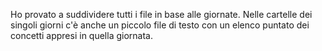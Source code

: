 Ho provato a suddividere tutti i file in base alle giornate.
Nelle cartelle dei singoli giorni c'è anche un piccolo file di testo con un elenco puntato dei concetti appresi in quella giornata.
